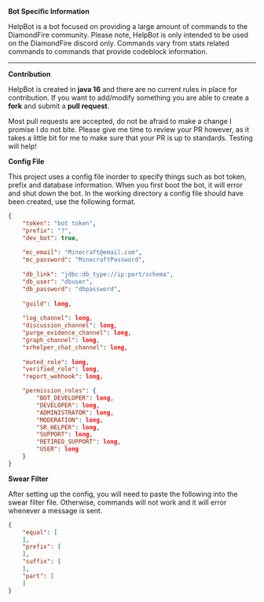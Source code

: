 **Bot Specific Information**

HelpBot is a bot focused on providing a large amount of commands to the DiamondFire community. Please note, HelpBot is
only intended to be used on the DiamondFire discord only. Commands vary from stats related commands to commands that
provide codeblock information.

***

**Contribution**

HelpBot is created in **java 16** and there are no current rules in place for contribution. If you want to add/modify
something you are able to create a **fork** and submit a **pull request**.

Most pull requests are accepted, do not be afraid to make a change I promise I do not bite.
Please give me time to review your PR however, as it takes a little bit for me to make sure that your PR is up to standards. Testing will help!

**Config File**

This project uses a config file inorder to specify things such as bot token, prefix and database information. When you
first boot the bot, it will error and shut down the bot. In the working directory a config file should have been
created, use the following format.

```json
{
    "token": "bot token",
    "prefix": "?",
    "dev_bot": true,
    
    "mc_email": "Minecraft@email.com",
    "mc_password": "MinecraftPassword",
    
    "db_link": "jdbc:db_type://ip:port/schema",
    "db_user": "dbuser",
    "db_password": "dbpassword",
    
    "guild": long,
    
    "log_channel": long,
    "discussion_channel": long,
    "purge_evidence_channel": long,
    "graph_channel": long,
    "srhelper_chat_channel": long,
    
    "muted_role": long,
    "verified_role": long,
    "report_webhook": long,

    "permission_roles": {
        "BOT_DEVELOPER": long,
        "DEVELOPER": long,
        "ADMINISTRATOR": long,
        "MODERATION": long,
        "SR_HELPER": long,
        "SUPPORT": long,
        "RETIRED_SUPPORT": long,
        "USER": long
    }
}
```

**Swear Filter**

After setting up the config, you will need to paste the following into the swear filter file. Otherwise, commands will not work and it will error whenever a message is sent.

```json
{
    "equal": [
    ],
    "prefix": [
    ],
    "suffix": [
    ],
    "part": [
    ]
}
```
